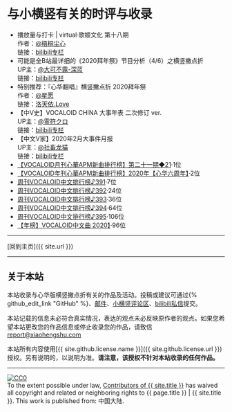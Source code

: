 # 与小横竖有关的时评与收录
- 播放量与打卡 \|  virtual·歌姬文化 第十八期  
  作者：[@梧桐尘心](https://space.bilibili.com/482223938)  
  链接：[bilibili专栏](https://www.bilibili.com/read/cv8604321)  
- 可能是全B站最详细的《2020拜年祭》节目分析（4/6）之横竖撇点折  
  UP主：[@大可不露-深蓝](https://space.bilibili.com/66711381)  
  链接：[bilibili专栏](https://www.bilibili.com/read/cv4420611)  
- 特别推荐：『心华翻唱』横竖撇点折 2020拜年祭  
  作者：[@星愿](https://www.luotianyi.love/user/167)  
  链接：[洛天依.Love](https://www.luotianyi.love/3626.html)  
- 【中V史】VOCALOID CHINA 大事年表 二次修订 ver.  
  UP主：[@霊符クロ](https://space.bilibili.com/51209191)  
  链接：[bilibili专栏](https://www.bilibili.com/read/cv7410303)  
- 【中文V家】2020年2月大事件月报  
  UP主：[@社畜龙猫](https://space.bilibili.com/357741291)  
  链接：[bilibili专栏](https://www.bilibili.com/read/cv4847178)  
- [【VOCALOID月刊心華APM新曲排行榜】第二十一期◆21](https://www.bilibili.com/video/BV1L7411U7T9/?t=1284)·1位
- [【VOCALOID年刊心華APM新曲排行榜】2020年【心华六周年】](https://www.bilibili.com/video/BV1tv411e7NT/?t=1814)·2位
- [周刊VOCALOID中文排行榜♪391](https://www.bilibili.com/video/BV1J7411p7nE/?t=669)·7位
- [周刊VOCALOID中文排行榜♪392](https://www.bilibili.com/video/BV1R7411V7yL/?t=196)·24位
- [周刊VOCALOID中文排行榜♪393](https://www.bilibili.com/video/BV1K741177iM/?t=1209)·36位
- [周刊VOCALOID中文排行榜♪394](https://www.bilibili.com/video/BV1E7411T75G/?t=1284)·64位
- [周刊VOCALOID中文排行榜♪395](https://www.bilibili.com/video/BV1hE41177z4/?t=1514)·106位
- [【年榜】VOCALOID中文曲 2020】](https://www.bilibili.com/video/BV1VA411M7hJ/?t=151)·96位

---

[回到主页]({{ site.url }})

---

## 关于本站

本站收录与心华版横竖撇点折有关的作品及活动。投稿或建议可通过{% github_edit_link "GitHub" %}、[邮件](mailto:contribute@xiaohengshu.com)、[小横竖评论区](https://www.bilibili.com/video/av85002656/#reply158702525872)、[bilibili私信](https://message.bilibili.com/#/whisper/mid5635421)提交。

本站记载的信息未必符合真实情况，表达的观点未必反映原作者的观点。如果您希望本站更改您的作品信息或停止收录您的作品，请致信[report@xiaohengshu.com](mailto:report@xiaohengshu.com)

本站所有内容使用[{{ site.github.license.name }}]({{ site.github.license.url }})授权。另有说明的，以说明为准。**请注意，该授权不针对本站收录的任何作品。**

---

<p xmlns:dct="http://purl.org/dc/terms/" xmlns:vcard="http://www.w3.org/2001/vcard-rdf/3.0#">
  <a rel="license"
     href="http://creativecommons.org/publicdomain/zero/1.0/">
    <img src="https://licensebuttons.net/p/zero/1.0/88x31.png" style="border-style: none;" alt="CC0" />
  </a>
  <br />
  To the extent possible under law,
  <a rel="dct:publisher"
     href="{{ site.url }}/about">
    <span property="dct:title">Contributors of {{ site.title }}</span></a>
  has waived all copyright and related or neighboring rights to
  <span property="dct:title">{{ page.title }} | {{ site.title }}</span>.
This work is published from:
<span property="vcard:Country" datatype="dct:ISO3166"
      content="CN" about="{{ site.url }}/about">
  中国大陆</span>.
</p>